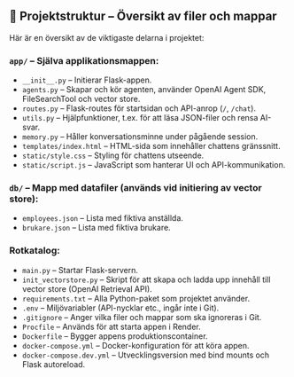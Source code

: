## 📂 Projektstruktur – Översikt av filer och mappar

Här är en översikt av de viktigaste delarna i projektet:

### `app/` – Själva applikationsmappen:
- `__init__.py` – Initierar Flask-appen.
- `agents.py` – Skapar och kör agenten, använder OpenAI Agent SDK, FileSearchTool och vector store.
- `routes.py` – Flask-routes för startsidan och API-anrop (`/`, `/chat`).
- `utils.py` – Hjälpfunktioner, t.ex. för att läsa JSON-filer och rensa AI-svar.
- `memory.py` – Håller konversationsminne under pågående session.
- `templates/index.html` – HTML-sida som innehåller chattens gränssnitt.
- `static/style.css` – Styling för chattens utseende.
- `static/script.js` – JavaScript som hanterar UI och API-kommunikation.

### `db/` – Mapp med datafiler (används vid initiering av vector store):
- `employees.json` – Lista med fiktiva anställda.
- `brukare.json` – Lista med fiktiva brukare.

### Rotkatalog:
- `main.py` – Startar Flask-servern.
- `init_vectorstore.py` – Skript för att skapa och ladda upp innehåll till vector store (OpenAI Retrieval API).
- `requirements.txt` – Alla Python-paket som projektet använder.
- `.env` – Miljövariabler (API-nycklar etc., ingår inte i Git).
- `.gitignore` – Anger vilka filer och mappar som ska ignoreras i Git.
- `Procfile` – Används för att starta appen i Render.
- `Dockerfile` – Bygger appens produktionscontainer.
- `docker-compose.yml` – Docker-konfiguration för att köra appen.
- `docker-compose.dev.yml` – Utvecklingsversion med bind mounts och Flask autoreload.

